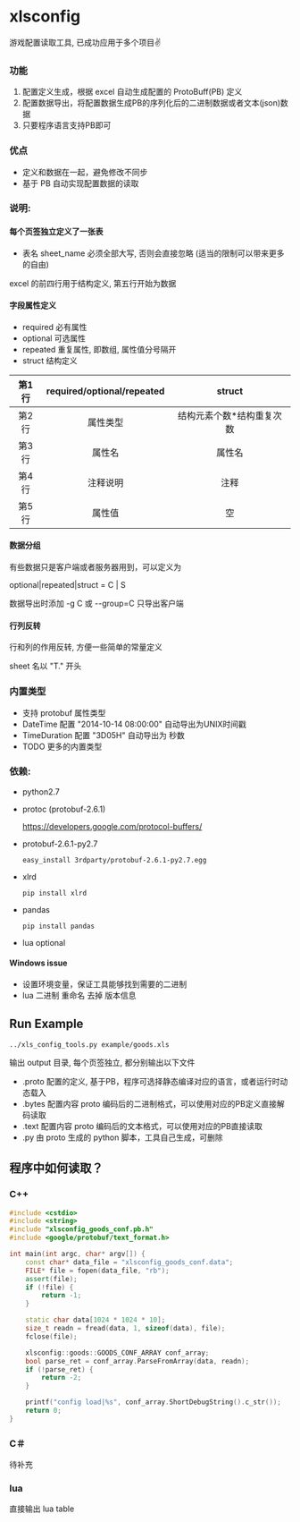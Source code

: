 # xlsconfig
游戏配置读取工具, 已成功应用于多个项目:v:

### 功能
1. 配置定义生成，根据 excel 自动生成配置的 ProtoBuff(PB) 定义
2. 配置数据导出，将配置数据生成PB的序列化后的二进制数据或者文本(json)数据
3. 只要程序语言支持PB即可

### 优点
* 定义和数据在一起，避免修改不同步
* 基于 PB 自动实现配置数据的读取

### 说明:
#### 每个页签独立定义了一张表
* 表名 sheet_name 必须全部大写, 否则会直接忽略  (适当的限制可以带来更多的自由)

excel 的前四行用于结构定义, 第五行开始为数据
#### 字段属性定义
* required 必有属性
* optional 可选属性
* repeated 重复属性, 即数组, 属性值分号隔开
* struct 结构定义 

|第1行  | required/optional/repeated | struct                        |
|:-----:|:--------------------------:|:-----------------------------:|
|第2行  | 属性类型                   | 结构元素个数*结构重复次数     |
|第3行  | 属性名                     | 属性名                        |
|第4行  | 注释说明                   | 注释                          |
|第5行  | 属性值                     | 空                            |

#### 数据分组
有些数据只是客户端或者服务器用到，可以定义为

optional|repeated|struct = C | S

数据导出时添加 -g C 或 --group=C 只导出客户端 

#### 行列反转
行和列的作用反转, 方便一些简单的常量定义

sheet 名以 "T." 开头



### 内置类型
* 支持 protobuf 属性类型
* DateTime  配置 "2014-10-14 08:00:00" 自动导出为UNIX时间戳
* TimeDuration 配置 "3D05H" 自动导出为 秒数
* TODO 更多的内置类型

### 依赖:
* python2.7
* protoc (protobuf-2.6.1)

    https://developers.google.com/protocol-buffers/

* protobuf-2.6.1-py2.7

     `` easy_install 3rdparty/protobuf-2.6.1-py2.7.egg ``

* xlrd

    `` pip install xlrd ``

* pandas

    `` pip install pandas ``

* lua optional

#### Windows issue
* 设置环境变量，保证工具能够找到需要的二进制
* lua 二进制 重命名 去掉 版本信息

## Run Example

`` ../xls_config_tools.py example/goods.xls ``

输出 output 目录, 每个页签独立, 都分别输出以下文件

* .proto 配置的定义, 基于PB，程序可选择静态编译对应的语言，或者运行时动态载入
* .bytes 配置内容 proto 编码后的二进制格式，可以使用对应的PB定义直接解码读取
* .text 配置内容 proto 编码后的文本格式，可以使用对应的PB直接读取
* .py 由 proto 生成的 python 脚本，工具自己生成，可删除

## 程序中如何读取？
### C++

```cpp
#include <cstdio>
#include <string>
#include "xlsconfig_goods_conf.pb.h"
#include <google/protobuf/text_format.h>

int main(int argc, char* argv[]) {
	const char* data_file = "xlsconfig_goods_conf.data";
	FILE* file = fopen(data_file, "rb");
	assert(file);
	if (!file) {
		return -1;
	}

	static char data[1024 * 1024 * 10];
	size_t readn = fread(data, 1, sizeof(data), file);
	fclose(file);

	xlsconfig::goods::GOODS_CONF_ARRAY conf_array;
	bool parse_ret = conf_array.ParseFromArray(data, readn);
	if (!parse_ret) {
		return -2;
	}

	printf("config load|%s", conf_array.ShortDebugString().c_str());
	return 0;
}
```
### C＃
待补充

### lua
直接输出 lua table

